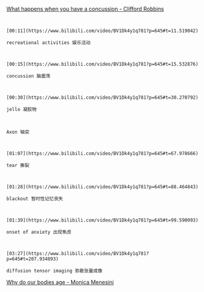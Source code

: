 [What happens when you have a concussion - Clifford Robbins](https://www.bilibili.com/video/BV1Dk4y1q781?p=645)

```ad-note


[00:11](https://www.bilibili.com/video/BV1Dk4y1q781?p=645#t=11.519042)

recreational activities 娱乐活动

```

```ad-note


[00:15](https://www.bilibili.com/video/BV1Dk4y1q781?p=645#t=15.532876)

concussion 脑震荡

```

```ad-note


[00:30](https://www.bilibili.com/video/BV1Dk4y1q781?p=645#t=30.270792)

jello 凝胶物

```

```ad-note


Axon 轴突

```

```ad-note


[01:07](https://www.bilibili.com/video/BV1Dk4y1q781?p=645#t=67.978666)

tear 撕裂

```

```ad-note


[01:28](https://www.bilibili.com/video/BV1Dk4y1q781?p=645#t=88.464843)

blackout 暂时性记忆丧失

```

```ad-note


[01:39](https://www.bilibili.com/video/BV1Dk4y1q781?p=645#t=99.590093)

onset of anxiety 出现焦虑

```

```ad-note


[03:27](https://www.bilibili.com/video/BV1Dk4y1q781?p=645#t=207.934093)

diffusion tensor imaging 弥散张量成像

```

[Why do our bodies age - Monica Menesini](https://www.bilibili.com/video/BV1Dk4y1q781?p=646)